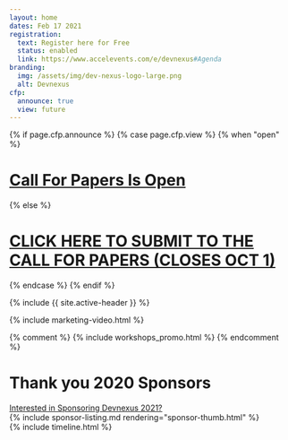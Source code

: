 ```yaml
---
layout: home
dates: Feb 17 2021
registration:
  text: Register here for Free
  status: enabled
  link: https://www.accelevents.com/e/devnexus#Agenda
branding:
  img: /assets/img/dev-nexus-logo-large.png
  alt: Devnexus
cfp:
  announce: true
  view: future 
---
```


{% if page.cfp.announce %}
{% case page.cfp.view %}
  {% when "open" %}
  <div class="featured-header">
    <h1 class="top-intro"><a href="/call-for-papers">Call For Papers Is Open</a></h1>
  </div>
  {% else %}
  <div class="featured-header">
    <h1 class="top-intro"><a href="/call-for-papers">CLICK HERE TO SUBMIT TO THE CALL FOR PAPERS (CLOSES OCT 1)</a></h1>
  </div>
{% endcase %}  
{% endif %}

{% include {{ site.active-header }} %}

{% include marketing-video.html %}

{% comment %}
 {% include workshops_promo.html %} 
{% endcomment %} 

<div class="row">
<a name="sponsorlist"></a>
      <div class="featured-header">
        <h1>Thank you 2020 Sponsors</h1>
        <a class="action-header" href="https://ajug.typeform.com/to/BTa7bZ">Interested in Sponsoring Devnexus 2021?</a>
      </div>
{% include sponsor-listing.md rendering="sponsor-thumb.html" %}
</div>
<div>
<a name="timeline"></a>
{% include timeline.html %}
</div>

